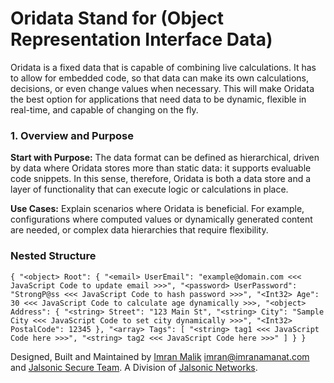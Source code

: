 # Oridata Stand for (Object Representation Interface Data)
Oridata is a fixed data that is capable of combining live calculations. It has to allow for embedded code, so that data can make its own calculations, decisions, or even change values when necessary. This will make Oridata the best option for applications that need data to be dynamic, flexible in real-time, and capable of changing on the fly.

### 1. Overview and Purpose

**Start with Purpose:** The data format can be defined as hierarchical, driven by data where Oridata stores more than static data: it supports evaluable code snippets. In this sense, therefore, Oridata is both a data store and a layer of functionality that can execute logic or calculations in place.

**Use Cases:** Explain scenarios where Oridata is beneficial. For example, configurations where computed values or dynamically generated content are needed, or complex data hierarchies that require flexibility.


### Nested Structure

`{
  "<object> Root": {
    "<email> UserEmail": "example@domain.com <<< JavaScript Code to update email >>>",
    "<password> UserPassword": "StrongP@ss <<< JavaScript Code to hash password >>>",
    "<Int32> Age": 30 <<< JavaScript Code to calculate age dynamically >>>,
    "<object> Address": {
      "<string> Street": "123 Main St",
      "<string> City": "Sample City <<< JavaScript Code to set city dynamically >>>",
      "<Int32> PostalCode": 12345
    },
    "<array> Tags": [
      "<string> tag1 <<< JavaScript Code here >>>",
      "<string> tag2 <<< JavaScript Code here >>>"
    ]
  }
}
`


Designed, Built and Maintained by [Imran Malik](https://Imranamanat.com) imran@imranamanat.com and [Jalsonic Secure Team](https://jalsonic.com). A Division of [Jalsonic Networks](https://jalsonic.com).
